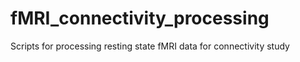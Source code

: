 # fMRI_connectivity_processing
Scripts for processing resting state fMRI data for connectivity study
